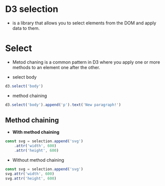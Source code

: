 
# D3 selection 
* is a library that allows you to select elements from the DOM and apply data to them.



# Select
* Metod chaning is a common pattern in D3 where you apply one or more methods to an element one after the other.


* select body 
```javascript
d3.select('body')
```


* method chaining
```javascript
d3.select('body').append('p').text('New paragraph!')
```


## Method chaining
* **With method chaining**
```javascript
const svg = selection.append('svg')
    .attr('width', 600)
    .attr('height', 600)
```

* Without method chaining
```javascript
const svg = selection.append('svg')
svg.attr('width', 600)
svg.attr('height', 600)
```





